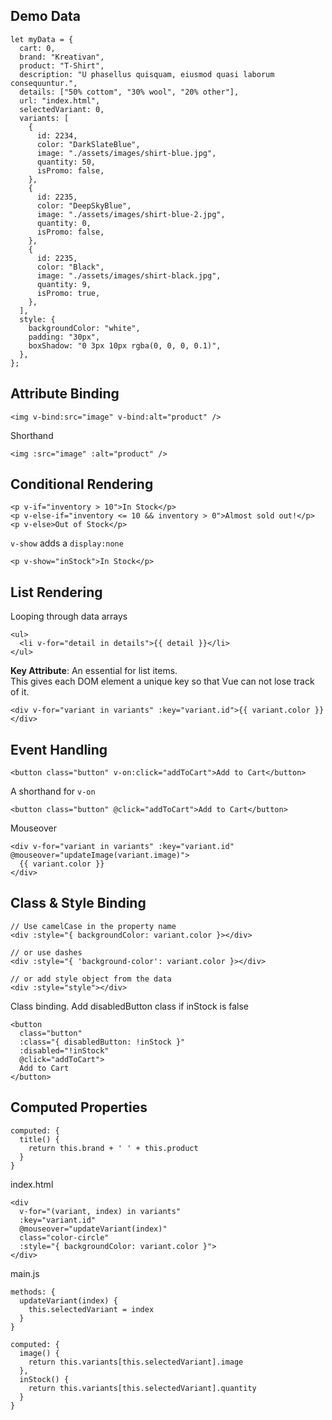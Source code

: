 ## Demo Data
```
let myData = {
  cart: 0,
  brand: "Kreativan",
  product: "T-Shirt",
  description: "U phasellus quisquam, eiusmod quasi laborum consequuntur.",
  details: ["50% cottom", "30% wool", "20% other"],
  url: "index.html",
  selectedVariant: 0,
  variants: [
    {
      id: 2234,
      color: "DarkSlateBlue",
      image: "./assets/images/shirt-blue.jpg",
      quantity: 50,
      isPromo: false,
    },
    {
      id: 2235,
      color: "DeepSkyBlue",
      image: "./assets/images/shirt-blue-2.jpg",
      quantity: 0,
      isPromo: false,
    },
    {
      id: 2235,
      color: "Black",
      image: "./assets/images/shirt-black.jpg",
      quantity: 9,
      isPromo: true,
    },
  ],
  style: {
    backgroundColor: "white",
    padding: "30px",
    boxShadow: "0 3px 10px rgba(0, 0, 0, 0.1)",
  },
};
```

## Attribute Binding

```
<img v-bind:src="image" v-bind:alt="product" />
```

Shorthand
```
<img :src="image" :alt="product" />
```


## Conditional Rendering
```
<p v-if="inventory > 10">In Stock</p>
<p v-else-if="inventory <= 10 && inventory > 0">Almost sold out!</p>
<p v-else>Out of Stock</p>
```

`v-show` adds a `display:none`
```
<p v-show="inStock">In Stock</p>
```

## List Rendering
Looping through data arrays
```
<ul>
  <li v-for="detail in details">{{ detail }}</li>
</ul>
```

**Key Attribute**: An essential for list items.     
This gives each DOM element a unique key so that Vue can not lose track of it.
```
<div v-for="variant in variants" :key="variant.id">{{ variant.color }}</div>
```

## Event Handling
```
<button class="button" v-on:click="addToCart">Add to Cart</button>
```

A shorthand for `v-on`
```
<button class="button" @click="addToCart">Add to Cart</button>
```

Mouseover
```
<div v-for="variant in variants" :key="variant.id" @mouseover="updateImage(variant.image)">
  {{ variant.color }}
</div>
```


## Class & Style Binding
```
// Use camelCase in the property name
<div :style="{ backgroundColor: variant.color }></div>

// or use dashes
<div :style="{ 'background-color': variant.color }></div>

// or add style object from the data
<div :style="style"></div>
```


Class binding. Add disabledButton class if inStock is false
```
<button 
  class="button" 
  :class="{ disabledButton: !inStock }" 
  :disabled="!inStock" 
  @click="addToCart">
  Add to Cart
</button>
```

## Computed Properties
```
computed: {
  title() {
    return this.brand + ' ' + this.product
  }
}
```

index.html
```
<div 
  v-for="(variant, index) in variants" 
  :key="variant.id" 
  @mouseover="updateVariant(index)"
  class="color-circle" 
  :style="{ backgroundColor: variant.color }">
</div>
```

main.js
```
methods: {
  updateVariant(index) {
    this.selectedVariant = index
  }
}

computed: {
  image() {
    return this.variants[this.selectedVariant].image
  },
  inStock() {
    return this.variants[this.selectedVariant].quantity
  }
}
```


